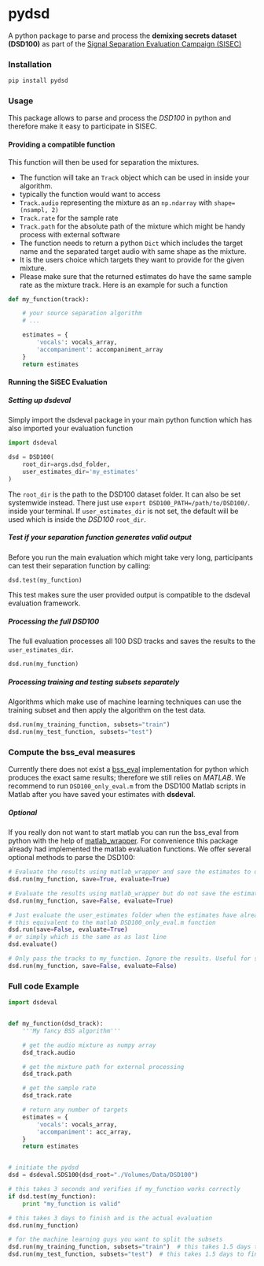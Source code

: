 # pydsd

A python package to parse and process the __demixing secrets dataset (DSD100)__ as part of the [Signal Separation Evaluation Campaign (SISEC)](https://sisec.inria.fr/)

### Installation

```bash
pip install pydsd
```

### Usage

This package allows to parse and process the _DSD100_ in python and therefore make it easy to participate in SISEC.

#### Providing a compatible function

 This function will then be used for separation the mixtures.

- The function will take an ```Track``` object which can be used in inside your algorithm.
- typically the function would want to access
 - ```Track.audio``` representing the mixture as an ```np.ndarray``` with ```shape=(nsampl, 2)```
 - ```Track.rate``` for the sample rate
 - ```Track.path``` for the absolute path of the mixture which might be handy process with external software
- The function needs to return a python ```Dict``` which includes the target name and the separated target audio with same shape as the mixture.
- It is the users choice which targets they want to provide for the given mixture.
- Please make sure that the returned estimates do have the same sample rate as the mixture track.
Here is an example for such a function

```python
def my_function(track):

    # your source separation algorithm
    # ...

    estimates = {
        'vocals': vocals_array,
        'accompaniment': accompaniment_array
    }
    return estimates
```

#### Running the SiSEC Evaluation

##### Setting up dsdeval

Simply import the dsdeval package in your main python function which has also imported your evaluation function
```python
import dsdeval

dsd = DSD100(
    root_dir=args.dsd_folder,
    user_estimates_dir='my_estimates'
)
```

The ```root_dir``` is the path to the DSD100 dataset folder. It can also be set systemwide instead. There just use  ```export DSD100_PATH=/path/to/DSD100/```. inside your terminal. If ```user_estimates_dir``` is not set, the default will be used which is inside the _DSD100_ ```root_dir```.

##### Test if your separation function generates valid output

Before you run the main evaluation which might take very long, participants can test their separation function by calling:
```python
dsd.test(my_function)
```
This test makes sure the user provided output is compatible to the dsdeval evaluation framework.

##### Processing the full DSD100

The full evaluation processes all 100 DSD tracks and saves the results to the ```user_estimates_dir```.

```python
dsd.run(my_function)
```

##### Processing training and testing subsets separately

Algorithms which make use of machine learning techniques can use the training subset and then apply the algorithm on the test data.

```python
dsd.run(my_training_function, subsets="train")
dsd.run(my_test_function, subsets="test")
```

### Compute the bss_eval measures

Currently there does not exist a [bss_eval](http://bass-db.gforge.inria.fr/bss_eval/) implementation for python which produces the exact same results; therefore we still relies on _MATLAB_.
We recommend to run ```DSD100_only_eval.m``` from the DSD100 Matlab scripts in Matlab after you have saved your estimates with __dsdeval__.

##### Optional

If you really don not want to start matlab you can run the bss_eval from python with the help of [matlab_wrapper](https://github.com/mrkrd/matlab_wrapper). For convenience this package already had implemented the matlab evaluation functions. We offer several optional methods to parse the DSD100:

```python
# Evaluate the results using matlab_wrapper and save the estimates to disk
dsd.run(my_function, save=True, evaluate=True)

# Evaluate the results using matlab_wrapper but do not save the estimates to disk
dsd.run(my_function, save=False, evaluate=True)

# Just evaluate the user_estimates folder when the estimates have already been saved to disk
# this equivalent to the matlab DSD100_only_eval.m function
dsd.run(save=False, evaluate=True)
# or simply which is the same as as last line
dsd.evaluate()

# Only pass the tracks to my_function. Ignore the results. Useful for statistics
dsd.run(my_function, save=False, evaluate=False)
```

### Full code Example

```python
import dsdeval


def my_function(dsd_track):
    '''My fancy BSS algorithm'''

    # get the audio mixture as numpy array
    dsd_track.audio

    # get the mixture path for external processing
    dsd_track.path

    # get the sample rate
    dsd_track.rate

    # return any number of targets
    estimates = {
        'vocals': vocals_array,
        'accompaniment': acc_array,
    }
    return estimates


# initiate the pydsd
dsd = dsdeval.SDS100(dsd_root="./Volumes/Data/DSD100")

# this takes 3 seconds and verifies if my_function works correctly
if dsd.test(my_function):
    print "my_function is valid"

# this takes 3 days to finish and is the actual evaluation
dsd.run(my_function)

# for the machine learning guys you want to split the subsets
dsd.run(my_training_function, subsets="train")  # this takes 1.5 days to finish
dsd.run(my_test_function, subsets="test")  # this takes 1.5 days to finish

```
